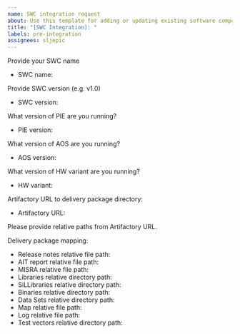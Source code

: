 ```yaml
---
name: SWC integration request
about: Use this template for adding or updating existing software components.
title: "[SWC Integration]: "
labels: pre-integration
assignees: sljepic
---
```


Provide your SWC name
* SWC name:  

Provide SWC version (e.g. v1.0)
* SWC version:  

What version of PIE are you running?
* PIE version:  

What version of AOS are you running?
* AOS version:  

What version of HW variant are you running?
* HW variant:  

Artifactory URL to delivery package directory:
* Artifactory URL:  

Please provide relative paths from Artifactory URL.

Delivery package mapping:
*    Release notes relative file path:  
*    AIT report relative file path:  
*    MISRA relative file path:  
*    Libraries relative directory path:  
*    SiLLibraries relative directory path:  
*    Binaries relative directory path:  
*    Data Sets relative directory path:  
*    Map relative file path:  
*    Log relative file path:  
*    Test vectors relative directory path:  
